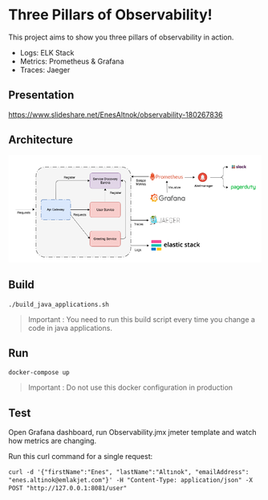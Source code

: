# Three Pillars of Observability!

This project aims to show you three pillars of observability in action.  

- Logs: ELK Stack
- Metrics: Prometheus & Grafana
- Traces: Jaeger

## Presentation
https://www.slideshare.net/EnesAltnok/observability-180267836

## Architecture

![Architecture](https://github.com/enesaltinok/observability/blob/master/Observability.png)

## Build
```
./build_java_applications.sh
```

> Important : 
You need to run this build script every time you change a code in java applications.

## Run
```
docker-compose up
```

> Important : 
Do not use this docker configuration in production

## Test
Open Grafana dashboard, run Observability.jmx jmeter template and watch how metrics are changing. 

Run this curl command for a single request:  
```
curl -d '{"firstName":"Enes", "lastName":"Altınok", "emailAddress": "enes.altinok@emlakjet.com"}' -H "Content-Type: application/json" -X POST "http://127.0.0.1:8081/user"
```
  
